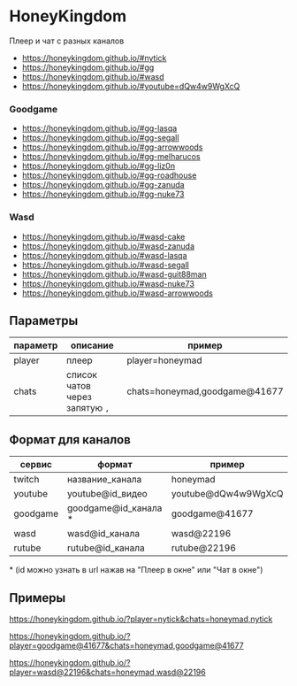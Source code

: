 # HoneyKingdom

Плеер и чат с разных каналов

- https://honeykingdom.github.io/#nytick
- https://honeykingdom.github.io/#gg
- https://honeykingdom.github.io/#wasd
- https://honeykingdom.github.io/#youtube=dQw4w9WgXcQ

### Goodgame

- https://honeykingdom.github.io/#gg-lasqa
- https://honeykingdom.github.io/#gg-segall
- https://honeykingdom.github.io/#gg-arrowwoods
- https://honeykingdom.github.io/#gg-melharucos
- https://honeykingdom.github.io/#gg-liz0n
- https://honeykingdom.github.io/#gg-roadhouse
- https://honeykingdom.github.io/#gg-zanuda
- https://honeykingdom.github.io/#gg-nuke73

### Wasd

- https://honeykingdom.github.io/#wasd-cake
- https://honeykingdom.github.io/#wasd-zanuda
- https://honeykingdom.github.io/#wasd-lasqa
- https://honeykingdom.github.io/#wasd-segall
- https://honeykingdom.github.io/#wasd-guit88man
- https://honeykingdom.github.io/#wasd-nuke73
- https://honeykingdom.github.io/#wasd-arrowwoods

## Параметры

| параметр | описание                       | пример                        |
| -------- | ------------------------------ | ----------------------------- |
| player   | плеер                          | player=honeymad               |
| chats    | список чатов через запятую `,` | chats=honeymad,goodgame@41677 |

## Формат для каналов

| сервис   | формат                | пример              |
| -------- | --------------------- | ------------------- |
| twitch   | название_канала       | honeymad            |
| youtube  | youtube@id_видео      | youtube@dQw4w9WgXcQ |
| goodgame | goodgame@id_канала \* | goodgame@41677      |
| wasd     | wasd@id_канала        | wasd@22196          |
| rutube   | rutube@id_канала      | rutube@22196        |

\* (id можно узнать в url нажав на "Плеер в окне" или "Чат в окне")

## Примеры

https://honeykingdom.github.io/?player=nytick&chats=honeymad,nytick

https://honeykingdom.github.io/?player=goodgame@41677&chats=honeymad,goodgame@41677

https://honeykingdom.github.io/?player=wasd@22196&chats=honeymad,wasd@22196
